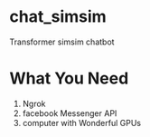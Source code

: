 # chat_simsim
Transformer simsim chatbot

# What You Need
1. Ngrok
2. facebook Messenger API
3. computer with Wonderful GPUs
